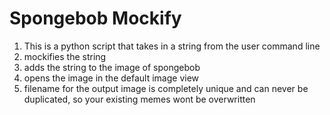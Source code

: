 # Spongebob Mockify

1. This is a python script that takes in a string from the user command line
2. mockifies the string
3. adds the string to the image of spongebob
4. opens the image in the default image view
5. filename for the output image is completely unique and can never be duplicated, so your existing memes wont be overwritten